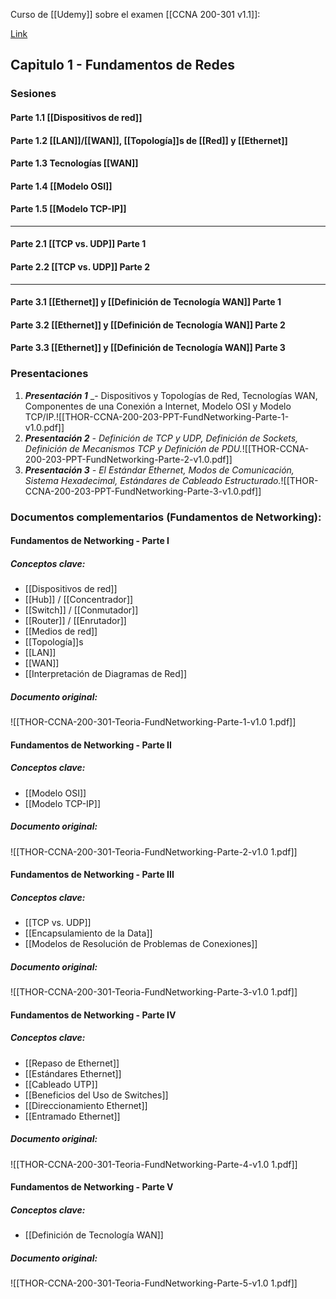 Curso de [[Udemy]] sobre el examen [[CCNA 200-301 v1.1]]:

[Link](https://www.udemy.com/share/102LzE3@q64Ch86T29vzAVMy0FDFALhSHUIMgm0K0j-WMNMD2RxephqBJWd_bvN2tPEqFYUuZQ==/)

## Capitulo 1 - Fundamentos de Redes
### Sesiones
#### Parte 1.1 [[Dispositivos de red]]

#### Parte 1.2 [[LAN]]/[[WAN]], [[Topología]]s de [[Red]] y [[Ethernet]]

#### Parte 1.3 Tecnologías [[WAN]]

#### Parte 1.4 [[Modelo OSI]]

#### Parte 1.5 [[Modelo TCP-IP]]

---
#### Parte 2.1 [[TCP vs. UDP]] Parte 1

#### Parte 2.2 [[TCP vs. UDP]] Parte 2

---
#### Parte 3.1 [[Ethernet]] y [[Definición de Tecnología WAN]] Parte 1

#### Parte 3.2 [[Ethernet]] y [[Definición de Tecnología WAN]] Parte 2

#### Parte 3.3 [[Ethernet]] y [[Definición de Tecnología WAN]] Parte 3


### Presentaciones

1. **_Presentación 1_** _- Dispositivos y Topologías de Red, Tecnologías WAN, Componentes de una Conexión a Internet, Modelo OSI y Modelo TCP/IP.![[THOR-CCNA-200-203-PPT-FundNetworking-Parte-1-v1.0.pdf]]
2. **_Presentación 2_** _- Definición de TCP y UDP, Definición de Sockets, Definición de Mecanismos TCP y Definición de PDU._![[THOR-CCNA-200-203-PPT-FundNetworking-Parte-2-v1.0.pdf]]
2. **_Presentación 3_** _- El Estándar Ethernet, Modos de Comunicación, Sistema Hexadecimal, Estándares de Cableado Estructurado._![[THOR-CCNA-200-203-PPT-FundNetworking-Parte-3-v1.0.pdf]]

### Documentos complementarios (Fundamentos de Networking):
#### Fundamentos de Networking - Parte I
##### Conceptos clave:
- [[Dispositivos de red]]
- [[Hub]] / [[Concentrador]]
- [[Switch]] / [[Conmutador]]
- [[Router]] / [[Enrutador]]
- [[Medios de red]]
- [[Topología]]s
- [[LAN]]
- [[WAN]]
- [[Interpretación de Diagramas de Red]]

##### Documento original:
![[THOR-CCNA-200-301-Teoria-FundNetworking-Parte-1-v1.0 1.pdf]]

#### Fundamentos de Networking - Parte II
##### Conceptos clave:
- [[Modelo OSI]]
- [[Modelo TCP-IP]]

##### Documento original:
![[THOR-CCNA-200-301-Teoria-FundNetworking-Parte-2-v1.0 1.pdf]]

#### Fundamentos de Networking - Parte III
##### Conceptos clave:
- [[TCP vs. UDP]]
- [[Encapsulamiento de la Data]]
- [[Modelos de Resolución de Problemas de Conexiones]]

##### Documento original:
![[THOR-CCNA-200-301-Teoria-FundNetworking-Parte-3-v1.0 1.pdf]]

#### Fundamentos de Networking - Parte IV
##### Conceptos clave:
- [[Repaso de Ethernet]]
- [[Estándares Ethernet]]
- [[Cableado UTP]]
- [[Beneficios del Uso de Switches]]
- [[Direccionamiento Ethernet]]
- [[Entramado Ethernet]]

##### Documento original:
![[THOR-CCNA-200-301-Teoria-FundNetworking-Parte-4-v1.0 1.pdf]]

#### Fundamentos de Networking - Parte V
##### Conceptos clave:
- [[Definición de Tecnología WAN]]

##### Documento original:
![[THOR-CCNA-200-301-Teoria-FundNetworking-Parte-5-v1.0 1.pdf]]